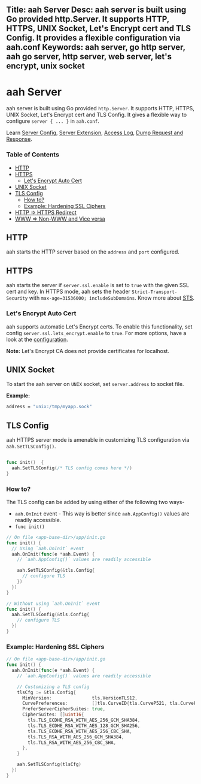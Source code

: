 Title: aah Server
Desc: aah server is built using Go provided http.Server. It supports HTTP, HTTPS, UNIX Socket, Let's Encrypt cert and TLS Config. It provides a flexible configuration via aah.conf
Keywords: aah server, go http server, aah go server, http server, web server, let's encrypt, unix socket
---
# aah Server

aah server is built using Go provided `http.Server`. It supports HTTP, HTTPS, UNIX Socket, Let's Encrypt cert and TLS Config. It gives a flexible way to configure `server { ... }` in `aah.conf`.

Learn [Server Config](app-config.html#section-server), [Server Extension](server-extension.html), [Access Log](server-access-log.html), [Dump Request and Response](server-dump-log.html).

### Table of Contents

  * [HTTP](#http)
  * [HTTPS](#https)
      - [Let's Encrypt Auto Cert](#let-s-encrypt-auto-cert)
  * [UNIX Socket](#unix-socket)
  * [TLS Config](#tls-config)
      - [How to?](#how-to)
      - [Example: Hardening SSL Ciphers](#example-hardening-ssl-ciphers)
  * [HTTP => HTTPS Redirect](app-config.html#section-server-ssl-redirect-http)
  * [WWW => Non-WWW and Vice versa](app-config.html#section-server-redirect)

## HTTP

aah starts the HTTP server based on the `address` and `port` configured.

## HTTPS

aah starts the server if `server.ssl.enable` is set to `true` with the given SSL cert and key. In HTTPS mode, aah sets the header `Strict-Transport-Security` with `max-age=31536000; includeSubDomains`. Know more about [STS](https://www.owasp.org/index.php/HTTP_Strict_Transport_Security_Cheat_Sheet).

### Let's Encrypt Auto Cert

aah supports automatic Let's Encrypt certs. To enable this functionality, set config `server.ssl.lets_encrypt.enable` to `true`. For more options, have a look at the [configuration](app-config.html#section-server-ssl-lets-encrypt).

<div class="alert alert-info-blue">
<p><strong>Note:</strong> Let's Encrypt CA does not provide certificates for localhost.</p>
</div>

## UNIX Socket

To start the aah server on `UNIX` socket, set `server.address` to socket file.

**Example:**

```bash
address = "unix:/tmp/myapp.sock"
```

## TLS Config

aah HTTPS server mode is amenable in customizing TLS configuration via `aah.SetTLSConfig()`.

```go

func init()  {
  aah.SetTLSConfig(/* TLS config comes here */)
}
```

### How to?

The TLS config can be added by using either of the following two ways-

  * `aah.OnInit` event - This way is better since `aah.AppConfig()` values are readily accessible.
  * `func init()`

```go
// On file <app-base-dir>/app/init.go
func init() {
  // Using `aah.OnInit` event
  aah.OnInit(func(e *aah.Event) {
    // `aah.AppConfig()` values are readily accessible

    aah.SetTLSConfig(&tls.Config{
      // configure TLS
    })
  })
}

// Without using `aah.OnInit` event
func init() {
  aah.SetTLSConfig(&tls.Config{
    // configure TLS
  })
}
```

### Example: Hardening SSL Ciphers

```go
// On file <app-base-dir>/app/init.go
func init() {
  aah.OnInit(func(e *aah.Event) {
    // `aah.AppConfig()` values are readily accessible

    // Customizing a TLS config
    tlsCfg := &tls.Config{
      MinVersion:               tls.VersionTLS12,
      CurvePreferences:         []tls.CurveID{tls.CurveP521, tls.CurveP384, tls.CurveP256},
      PreferServerCipherSuites: true,
      CipherSuites: []uint16{
        tls.TLS_ECDHE_RSA_WITH_AES_256_GCM_SHA384,
        tls.TLS_ECDHE_RSA_WITH_AES_128_GCM_SHA256,
        tls.TLS_ECDHE_RSA_WITH_AES_256_CBC_SHA,
        tls.TLS_RSA_WITH_AES_256_GCM_SHA384,
        tls.TLS_RSA_WITH_AES_256_CBC_SHA,
      },
    }

    aah.SetTLSConfig(tlsCfg)
  })
}
```
